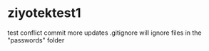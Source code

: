 # ziyotektest1
test conflict commit
more updates
.gitignore will ignore files in the "passwords" folder
